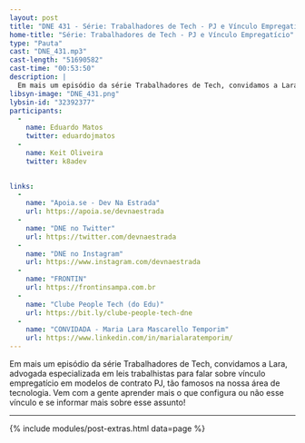 ```yaml
---
layout: post
title: "DNE 431 - Série: Trabalhadores de Tech - PJ e Vínculo Empregatício"
home-title: "Série: Trabalhadores de Tech - PJ e Vínculo Empregatício"
type: "Pauta"
cast: "DNE_431.mp3"
cast-length: "51690582"
cast-time: "00:53:50"
description: |
  Em mais um episódio da série Trabalhadores de Tech, convidamos a Lara, advogada especializada em leis trabalhistas para falar sobre vínculo empregatício em modelos de contrato PJ, tão famosos na nossa área de tecnologia. Vem com a gente aprender mais o que configura ou não esse vínculo e se informar mais sobre esse assunto!
libsyn-image: "DNE_431.png"
lybsin-id: "32392377"
participants:
  -
    name: Eduardo Matos
    twitter: eduardojmatos
  -
    name: Keit Oliveira
    twitter: k8adev

    
links:
  -
    name: "Apoia.se - Dev Na Estrada"
    url: https://apoia.se/devnaestrada
  -
    name: "DNE no Twitter"
    url: https://twitter.com/devnaestrada
  -
    name: "DNE no Instagram"
    url: https://www.instagram.com/devnaestrada
  -
    name: "FRONTIN"
    url: https://frontinsampa.com.br
  -
    name: "Clube People Tech (do Edu)"
    url: https://bit.ly/clube-people-tech-dne 
  -
    name: "CONVIDADA - Maria Lara Mascarello Temporim"
    url: https://www.linkedin.com/in/marialaratemporim/
---
```


Em mais um episódio da série Trabalhadores de Tech, convidamos a Lara, advogada especializada em leis trabalhistas para falar sobre vínculo empregatício em modelos de contrato PJ, tão famosos na nossa área de tecnologia. Vem com a gente aprender mais o que configura ou não esse vínculo e se informar mais sobre esse assunto!

---

{% include modules/post-extras.html data=page %}
